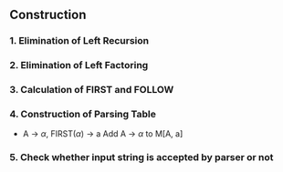 ## Construction
### 1. Elimination of Left Recursion

### 2. Elimination of Left Factoring

### 3. Calculation of FIRST and FOLLOW

### 4. Construction of Parsing Table
- A -> $\alpha$, 
	  FIRST($\alpha$) -> a 
	  Add A -> $\alpha$ to M[A, a]  

### 5. Check whether input string is accepted by parser or not